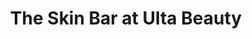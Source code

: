 ---
title: "The Skin Bar at Ulta Beauty"
url: /noblesville/the-skin-bar-at-ulta-beauty/
shop: beauty
---